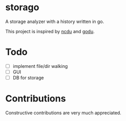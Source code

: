 # storago
A storage analyzer with a history written in go.

This project is inspired by [ncdu](https://dev.yorhel.nl/ncdu) and [godu](https://github.com/viktomas/godu).

# Todo

- [ ] implement file/dir walking
- [ ] GUI
- [ ] DB for storage
# Contributions
Constructive contributions are very much appreciated.
